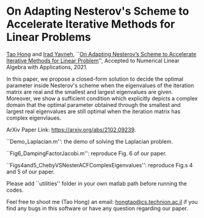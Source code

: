 # On Adapting Nesterov's Scheme to Accelerate Iterative Methods for Linear Problems

[Tao Hong](https://hongtao.cswp.cs.technion.ac.il) and [Irad Yavneh](https://irad.cs.technion.ac.il), ``[On Adapting Nesterov’s Scheme to Accelerate Iterative Methods for Linear Problem](https://onlinelibrary.wiley.com/doi/full/10.1002/nla.2417)'', Accepted to Numerical Linear Algebra with Applications, 2021.

In this paper, we propose a closed-form solution to decide the optimal parameter inside Nesterov's scheme when the eigenvalues of the iteration matrix are real and the smallest and largest eigenvalues are given. Moreover, we show a sufficient condition which explicitly depicts a complex domain that the optimal parameter obtained through the smallest and largest real eigenvalues are still optimal when the iteration matrix has complex eigenvlaues. 

ArXiv Paper Link: https://arxiv.org/abs/2102.09239.

``Demo_Laplacian.m'': the demo of solving the Laplacian problem.

``Fig6_DampingFactorJacobi.m'': reproduce Fig. 6 of our paper.

``Figs4and5_ChebyVSNesterACFComplexEigenvalues'': reproduce Fig.s 4 and 5 of our paper.

Please add ``utilities'' folder in your own matlab path before running the codes. 

Feel free to shoot me (Tao Hong) an email: <hongtao@cs.technion.ac.il> if you find any bugs in this software or have any question regarding our paper.   
